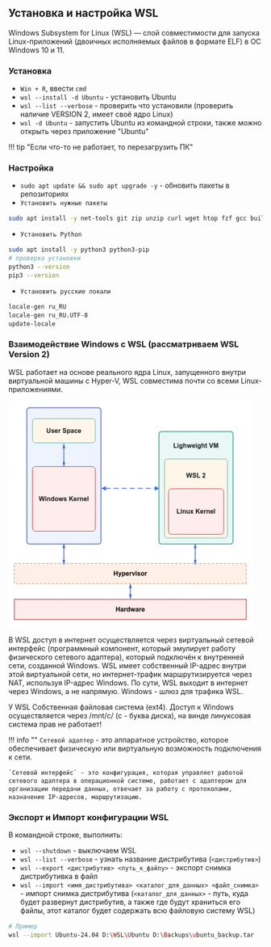 ## Установка и настройка WSL

Windows Subsystem for Linux (WSL) — слой совместимости для запуска Linux-приложений (двоичных исполняемых файлов в формате ELF) в ОС Windows 10 и 11.

### Установка

- `Win + R`, ввести `cmd`
- `wsl --install -d Ubuntu` - установить Ubuntu
- `wsl --list --verbose` - проверить что установили (проверить наличие VERSION 2, имеет своё ядро Linux)
- `wsl -d Ubuntu` - запустить Ubuntu из командной строки, также можно открыть через приложение "Ubuntu"

!!! tip "Если что-то не работает, то перезагрузить ПК"

### Настройка

- `sudo apt update && sudo apt upgrade -y` - обновить пакеты в репозиториях
- `Установить нужные пакеты`
```bash 
sudo apt install -y net-tools git zip unzip curl wget htop fzf gcc build-essential libc6-dev g++-13
```
- `Установить Python`
```bash
sudo apt install -y python3 python3-pip
# проверка установки
python3 --version
pip3 --version
```
- `Установить русские локали`
```bash
locale-gen ru_RU
locale-gen ru_RU.UTF-8
update-locale
```

### Взаимодействие Windows c WSL (рассматриваем WSL Version 2)

WSL работает на основе реального ядра Linux, запущенного внутри виртуальной машины с Hyper-V, WSL совместима почти со всеми Linux-приложениями.

![alt text](../assets/wsl.png)

В WSL доступ в интернет осуществляется через виртуальный сетевой интерфейс (программный компонент, который эмулирует работу физического сетевого адаптера), который подключён к внутренней сети, созданной Windows. WSL имеет собственный IP-адрес внутри этой виртуальной сети, но интернет-трафик маршрутизируется через NAT, используя IP-адрес Windows. По сути, WSL выходит в интернет через Windows, а не напрямую. Windows - шлюз для трафика WSL.

У WSL Собственная файловая система (ext4). Доступ к Windows осуществляется через /mnt/c/ (c - буква диска), на винде линуксовая система прав не работает!

!!! info ""
    `Сетевой адаптер` - это аппаратное устройство, которое обеспечивает физическую или виртуальную возможность подключения к сети. 
    
    `Сетевой интерфейс` - это конфигурация, которая управляет работой сетевого адаптера в операционной системе, работает с адаптером для организации передачи данных, отвечает за работу с протоколами, назначение IP-адресов, маршрутизацию.

### Экспорт и Импорт конфигурации WSL

В командной строке, выполнить:

- `wsl --shutdown` - выключаем WSL
- `wsl --list --verbose` - узнать название дистрибутива (`<дистрибутив>`)
- `wsl --export <дистрибутив> <путь_к_файлу>` - экспорт снимка дистрибутивка в файл 
- `wsl --import <имя_дистрибутива> <каталог_для_данных> <файл_снимка>` - импорт снимка дистрибутива (`<каталог_для_данных>` - путь, куда будет развернут дистрибутив, а также где будут храниться его файлы, этот каталог будет содержать всю файловую систему WSL)
```bash
# Пример
wsl --import Ubuntu-24.04 D:\WSL\Ubuntu D:\Backups\ubuntu_backup.tar
```